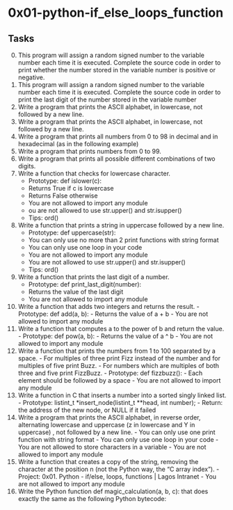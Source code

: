 # 0x01-python-if_else_loops_function
## Tasks
0.  This program will assign a random signed number to the variable number each time it is executed. Complete the source code in order to print whether the number stored in the variable number is positive or negative.
1.  This program will assign a random signed number to the variable number each time it is executed. Complete the source code in order to print the last digit of the number stored in the variable number
2.  Write a program that prints the ASCII alphabet, in lowercase, not followed by a new line.
3.  Write a program that prints the ASCII alphabet, in lowercase, not followed by a new line.
4.  Write a program that prints all numbers from 0 to 98 in decimal and in hexadecimal (as in the following example)
5.  Write a program that prints numbers from 0 to 99.
6.  Write a program that prints all possible different combinations of two digits.
7.  Write a function that checks for lowercase character.
    - Prototype: def islower(c):
    - Returns True if c is lowercase
    - Returns False otherwise
    - You are not allowed to import any module
    - ou are not allowed to use str.upper() and str.isupper()
    - Tips: ord()
8.  Write a function that prints a string in uppercase followed by a new line.
    - Prototype: def uppercase(str):
    - You can only use no more than 2 print functions with string format
    - You can only use one loop in your code
    - You are not allowed to import any module
    - You are not allowed to use str.upper() and str.isupper()
    - Tips: ord()
 9. Write a function that prints the last digit of a number.
    - Prototype: def print_last_digit(number):
    - Returns the value of the last digit
    - You are not allowed to import any module
 10.  Write a function that adds two integers and returns the result.
    - Prototype: def add(a, b):
    - Returns the value of a + b
    - You are not allowed to import any module
 11.  Write a function that computes a to the power of b and return the value.
    - Prototype: def pow(a, b):
    - Returns the value of a ^ b
    - You are not allowed to import any module
 12.  Write a function that prints the numbers from 1 to 100 separated by a space.
    - For multiples of three print Fizz instead of the number and for multiples of five print Buzz.
    - For numbers which are multiples of both three and five print FizzBuzz.
    - Prototype: def fizzbuzz():
    - Each element should be followed by a space
    - You are not allowed to import any module
 13.  Write a function in C that inserts a number into a sorted singly linked list.
    - Prototype: listint_t *insert_node(listint_t **head, int number);
    - Return: the address of the new node, or NULL if it failed
 14.  Write a program that prints the ASCII alphabet, in reverse order, alternating lowercase and uppercase (z in lowercase and Y in uppercase) , not followed by a new line.
    - You can only use one print function with string format
    - You can only use one loop in your code
    - You are not allowed to store characters in a variable
    - You are not allowed to import any module
 15.  Write a function that creates a copy of the string, removing the character at the position n (not the Python way, the “C array index”).
    - Project: 0x01. Python - if/else, loops, functions | Lagos Intranet
    - You are not allowed to import any module
 16.  Write the Python function def magic_calculation(a, b, c): that does exactly the same as the following Python bytecode:

